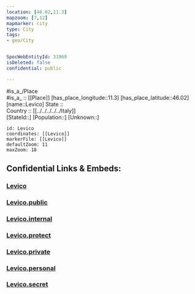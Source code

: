 ```yaml
---
location: [46.02,11.3] 
mapzoom: [7,12] 
mapmarker: city 
type: City
tags:
- geo/City


SpocWebEntityId: 31969
isDeleted: false
confidential: public

---
```

#is_a_/Place  
#is_a_ :: [[Place]] 
[has_place_longitude::11.3] 
[has_place_latitude::46.02] 
[name::Levico] 
State ::  
Country :: [[../../../../../Italy]]  
[StateId::] 
[Population::] 
[Unknown::] 


```leaflet
id: Levico
coordinates: [[Levico]] 
markerFile: [[Levico]] 
defaultZoom: 11 
maxZoom: 18
```


## Confidential Links & Embeds: 

### [Levico](/_Standards/Earth/Continent/Europe/Europe~South/Italy/regions~Italy/Trentino/Trento.Province/City/Levico.md) 

### [Levico.public](/_public/Earth/Continent/Europe/Europe~South/Italy/regions~Italy/Trentino/Trento.Province/City/Levico.public.md) 

### [Levico.internal](/_internal/Earth/Continent/Europe/Europe~South/Italy/regions~Italy/Trentino/Trento.Province/City/Levico.internal.md) 

### [Levico.protect](/_protect/Earth/Continent/Europe/Europe~South/Italy/regions~Italy/Trentino/Trento.Province/City/Levico.protect.md) 

### [Levico.private](/_private/Earth/Continent/Europe/Europe~South/Italy/regions~Italy/Trentino/Trento.Province/City/Levico.private.md) 

### [Levico.personal](/_personal/Earth/Continent/Europe/Europe~South/Italy/regions~Italy/Trentino/Trento.Province/City/Levico.personal.md) 

### [Levico.secret](/_secret/Earth/Continent/Europe/Europe~South/Italy/regions~Italy/Trentino/Trento.Province/City/Levico.secret.md)

